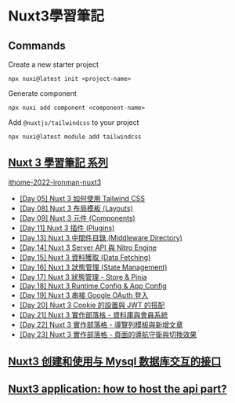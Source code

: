 # Nuxt3學習筆記
## Commands
Create a new starter project
```
npx nuxi@latest init <project-name>
```
Generate component
```
npx nuxi add component <component-name>
```
Add `@nuxtjs/tailwindcss` to your project
```
npx nuxi@latest module add tailwindcss
```
## [Nuxt 3 學習筆記 系列](https://ithelp.ithome.com.tw/users/20152617/ironman/5934)
[ithome-2022-ironman-nuxt3](https://github.com/ryanchien8125/ithome-2022-ironman-nuxt3/tree/day08/nuxt-app-layouts-demo)
- [[Day 05] Nuxt 3 如何使用 Tailwind CSS](https://ithelp.ithome.com.tw/articles/10294705)
- [[Day 08] Nuxt 3 布局模板 (Layouts)](https://ithelp.ithome.com.tw/articles/10296877)
- [[Day 09] Nuxt 3 元件 (Components)](https://ithelp.ithome.com.tw/articles/10297495)
- [[Day 11] Nuxt 3 插件 (Plugins)](https://ithelp.ithome.com.tw/articles/10299002)
- [[Day 13] Nuxt 3 中間件目錄 (Middleware Directory)](https://ithelp.ithome.com.tw/articles/10300290)
- [[Day 14] Nuxt 3 Server API 與 Nitro Engine](https://ithelp.ithome.com.tw/articles/10301197)
- [[Day 15] Nuxt 3 資料獲取 (Data Fetching)](https://ithelp.ithome.com.tw/articles/10301876)
- [[Day 16] Nuxt 3 狀態管理 (State Management)](https://ithelp.ithome.com.tw/articles/10302323)
- [[Day 17] Nuxt 3 狀態管理 - Store & Pinia](https://ithelp.ithome.com.tw/articles/10302381)
- [[Day 18] Nuxt 3 Runtime Config & App Config](https://ithelp.ithome.com.tw/articles/10303583)
- [[Day 19] Nuxt 3 串接 Google OAuth 登入](https://ithelp.ithome.com.tw/articles/10304148)
- [[Day 20] Nuxt 3 Cookie 的設置與 JWT 的搭配](https://ithelp.ithome.com.tw/articles/10304667)
- [[Day 21] Nuxt 3 實作部落格 - 資料庫與會員系統](https://ithelp.ithome.com.tw/articles/10304993)
- [[Day 22] Nuxt 3 實作部落格 - 導覽列模板與新增文章](https://ithelp.ithome.com.tw/articles/10305716)
- [[Day 23] Nuxt 3 實作部落格 - 頁面的導航守衛與切換效果](https://ithelp.ithome.com.tw/articles/10306237)

## [Nuxt3 创建和使用与 Mysql 数据库交互的接口](https://juejin.cn/post/7427141349483593755)
## [Nuxt3 application: how to host the api part?](https://stackoverflow.com/questions/77618009/nuxt3-application-how-to-host-the-api-part)